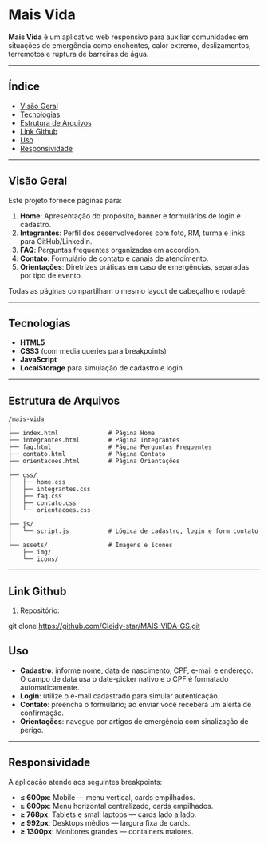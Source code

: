 # Mais Vida

**Mais Vida** é um aplicativo web responsivo para auxiliar comunidades em situações de emergência como enchentes, calor extremo, deslizamentos, terremotos e ruptura de barreiras de água.

---

## Índice

* [Visão Geral](#visão-geral)
* [Tecnologias](#tecnologias)
* [Estrutura de Arquivos](#estrutura-de-arquivos)
* [Link Github](#link-github)
* [Uso](#uso)
* [Responsividade](#responsividade)

---

## Visão Geral

Este projeto fornece páginas para:

1. **Home**: Apresentação do propósito, banner e formulários de login e cadastro.
2. **Integrantes**: Perfil dos desenvolvedores com foto, RM, turma e links para GitHub/LinkedIn.
3. **FAQ**: Perguntas frequentes organizadas em accordion.
4. **Contato**: Formulário de contato e canais de atendimento.
5. **Orientações**: Diretrizes práticas em caso de emergências, separadas por tipo de evento.

Todas as páginas compartilham o mesmo layout de cabeçalho e rodapé.

---

## Tecnologias

* **HTML5**
* **CSS3** (com media queries para breakpoints)
* **JavaScript**
* **LocalStorage** para simulação de cadastro e login

---

## Estrutura de Arquivos

```
/mais-vida
│
├── index.html              # Página Home
├── integrantes.html        # Página Integrantes
├── faq.html                # Página Perguntas Frequentes
├── contato.html            # Página Contato
├── orientacoes.html        # Página Orientações
│
├── css/
│   ├── home.css
│   ├── integrantes.css
│   ├── faq.css
│   ├── contato.css
│   └── orientacoes.css
│
├── js/
│   └── script.js           # Lógica de cadastro, login e form contato
│
└── assets/                 # Imagens e ícones
    ├── img/
    └── icons/
```

---

## Link Github

1. Repositório:

git clone https://github.com/Cleidy-star/MAIS-VIDA-GS.git

## Uso

* **Cadastro**: informe nome, data de nascimento, CPF, e-mail e endereço. O campo de data usa o date-picker nativo e o CPF é formatado automaticamente.
* **Login**: utilize o e-mail cadastrado para simular autenticação.
* **Contato**: preencha o formulário; ao enviar você receberá um alerta de confirmação.
* **Orientações**: navegue por artigos de emergência com sinalização de perigo.

---

## Responsividade

A aplicação atende aos seguintes breakpoints:

* **≤ 600px**: Mobile — menu vertical, cards empilhados.
* **≥ 600px**: Menu horizontal centralizado, cards empilhados.
* **≥ 768px**: Tablets e small laptops — cards lado a lado.
* **≥ 992px**: Desktops médios — largura fixa de cards.
* **≥ 1300px**: Monitores grandes — containers maiores.
